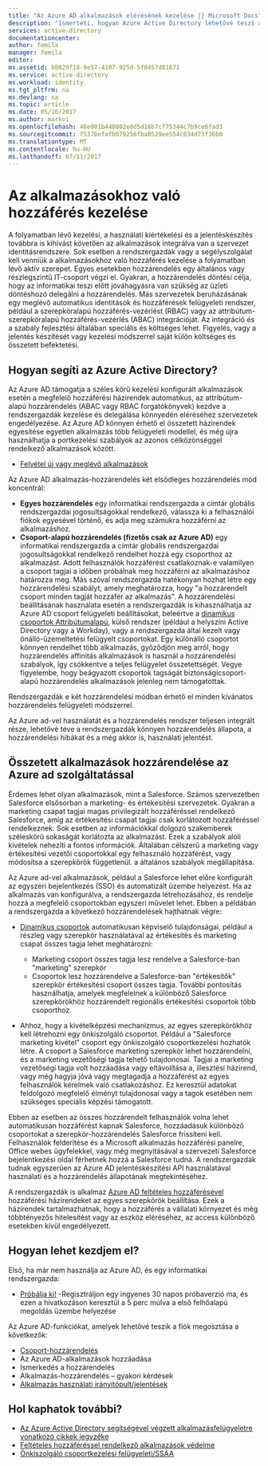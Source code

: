 ```yaml
---
title: "Az Azure AD alkalmazások elérésének kezelése |} Microsoft Docs"
description: "Ismerteti, hogyan Azure Active Directory lehetővé teszi a szervezetek számára, amely minden felhasználó számára elérhető alkalmazások megadása."
services: active-directory
documentationcenter: 
author: femila
manager: femila
editor: 
ms.assetid: b0829f18-9e57-4107-925d-5f0457d81671
ms.service: active-directory
ms.workload: identity
ms.tgt_pltfrm: na
ms.devlang: na
ms.topic: article
ms.date: 05/16/2017
ms.author: markvi
ms.openlocfilehash: 46e001b440802e0d5d16b7cf75344c7b9ce6fad3
ms.sourcegitcommit: f537befafb079256fba0529ee554c034d73f36b0
ms.translationtype: MT
ms.contentlocale: hu-HU
ms.lasthandoff: 07/11/2017
---
```

# <a name="managing-access-to-apps"></a>Az alkalmazásokhoz való hozzáférés kezelése
A folyamatban lévő kezelési, a használati kiértékelési és a jelentéskészítés továbbra is kihívást követően az alkalmazások integrálva van a szervezet identitásrendszere. Sok esetben a rendszergazdák vagy a segélyszolgálat kell venniük a alkalmazásokhoz való hozzáférés kezelése a folyamatban lévő aktív szerepet. Egyes esetekben hozzárendelés egy általános vagy részlegszintű IT-csoport végzi el. Gyakran, a hozzárendelés döntési célja, hogy az informatikai teszi előtt jóváhagyásra van szükség az üzleti döntéshozó delegálni a hozzárendelés.  Más szervezetek beruházásának egy meglévő automatikus identitások és hozzáférések felügyeleti rendszer, például a szerepköralapú hozzáférés-vezérlést (RBAC) vagy az attribútum-szerepköralapú hozzáférés-vezérlés (ABAC) integrációját. Az integráció és a szabály fejlesztési általában speciális és költséges lehet. Figyelés, vagy a jelentés készítését vagy kezelési módszerrel saját külön költséges és összetett befektetési.

## <a name="how-does-azure-active-directory-help"></a>Hogyan segíti az Azure Active Directory?
 Az Azure AD támogatja a széles körű kezelési konfigurált alkalmazások esetén a megfelelő hozzáférési házirendek automatikus, az attribútum-alapú hozzárendelés (ABAC vagy RBAC forgatókönyvek) kezdve a rendszergazdák kezelése és delegálása könnyedén eléréséhez szervezetek engedélyezése. Az Azure AD könnyen érhető el összetett házirendek egyesítése egyetlen alkalmazás több felügyeleti modellel, és még újra használhatja a portkezelési szabályok az azonos célközönséggel rendelkező alkalmazások között.

* [Felvétel új vagy meglévő alkalmazások](active-directory-sso-integrate-saas-apps.md)

 Az Azure AD alkalmazás-hozzárendelés két elsődleges hozzárendelés mód koncentrál:

* **Egyes hozzárendelés** egy informatikai rendszergazda a címtár globális rendszergazdai jogosultságokkal rendelkező, válassza ki a felhasználói fiókok egyesével történő, és adja meg számukra hozzáférni az alkalmazáshoz.
* **Csoport-alapú hozzárendelés (fizetős csak az Azure AD)** egy informatikai rendszergazda a címtár globális rendszergazdai jogosultságokkal rendelkező rendelhet hozzá egy csoporthoz az alkalmazást. Adott felhasználók hozzáférést csatlakoznak-e valamilyen a csoport tagjai a időben próbálnak meg hozzáférni az alkalmazáshoz határozza meg. Más szóval rendszergazda hatékonyan hozhat létre egy hozzárendelési szabályt, amely meghatározza, hogy "a hozzárendelt csoport minden tagját hozzáfér az alkalmazás". A hozzárendelési beállításának használata esetén a rendszergazdák is kihasználhatja az Azure AD csoport felügyeleti beállításokat, beleértve a [dinamikus csoportok Attribútumalapú](active-directory-accessmanagement-manage-groups.md), külső rendszer (például a helyszíni Active Directory vagy a Workday), vagy a rendszergazda által kezelt vagy önálló-üzemeltetési felügyelt csoportokat. Egy különálló csoportot könnyen rendelhet több alkalmazás, győződjön meg arról, hogy hozzárendelés affinitás alkalmazások is használ a hozzárendelési szabályok, így csökkentve a teljes felügyelet összetettségét. Vegye figyelembe, hogy beágyazott csoportok tagságát biztonságicsoport-alapú hozzárendelés alkalmazások jelenleg nem támogatottak.

Rendszergazdák e két hozzárendelési módban érhető el minden kívánatos hozzárendelés felügyeleti módszerrel.

Az Azure ad-vel használatát és a hozzárendelés rendszer teljesen integrált része, lehetővé téve a rendszergazdák könnyen hozzárendelés állapota, a hozzárendelési hibákat és a még akkor is, használati jelentést.

## <a name="complex-application-assignment-with-azure-ad"></a>Összetett alkalmazások hozzárendelése az Azure ad szolgáltatással
Érdemes lehet olyan alkalmazások, mint a Salesforce. Számos szervezetben Salesforce elsősorban a marketing- és értékesítési szervezetek. Gyakran a marketing csapat tagjai magas privilegizált hozzáféréssel rendelkező Salesforce, amíg az értékesítési csapat tagjai csak korlátozott hozzáféréssel rendelkeznek. Sok esetben az információkkal dolgozó szakemberek széleskörű sokaságát korlátozta az alkalmazást. Ezek a szabályok alóli kivételek nehezíti a fontos információk. Általában célszerű a marketing vagy értékesítési vezetői csoportokkal egy felhasználó hozzáférést, vagy módosítsa a szerepkörök függetlenül. a általános szabályok megállapítása.

Az Azure ad-vel alkalmazások, például a Salesforce lehet előre konfigurált az egyszeri bejelentkezés (SSO) és automatizált üzembe helyezést. Ha az alkalmazás van konfigurálva, a rendszergazda létrehozásához, és rendelje hozzá a megfelelő csoportokban egyszeri művelet lehet. Ebben a példában a rendszergazda a következő hozzárendelések hajthatnak végre:

* [Dinamikus csoportok](active-directory-accessmanagement-manage-groups.md) automatikusan képviselő tulajdonságai, például a részleg vagy szerepkör használatával az értékesítés és marketing csapat összes tagja lehet meghatározni:
  
  * Marketing csoport összes tagja lesz rendelve a Salesforce-ban "marketing" szerepkör
  * Csoportok lesz hozzárendelve a Salesforce-ban "értékesítők" szerepkör értékesítési csoport összes tagja. További pontosítás használhatja, amelyek megfelelnek a különböző Salesforce szerepkörökhöz hozzárendelt regionális értékesítési csoportok több csoporthoz.
* Ahhoz, hogy a kivételképzési mechanizmus, az egyes szerepkörökhöz kell létrehozni egy önkiszolgáló csoportot. Például a "Salesforce marketing kivétel" csoport egy önkiszolgáló csoportkezelési hozhatók létre. A csoport a Salesforce marketing szerepkör lehet hozzárendelni, és a marketing vezetőségi tagja tehető tulajdonosai. Tagjai a marketing vezetőségi tagja volt hozzáadása vagy eltávolítása a, illesztési házirend, vagy még hagyja jóvá vagy megtagadja a hozzáférést az egyes felhasználók kérelmek való csatlakozáshoz. Ez keresztül adatokat feldolgozó megfelelő élményt tulajdonosai vagy a tagok esetében nem szükséges speciális képzési támogatott.

Ebben az esetben az összes hozzárendelt felhasználók volna lehet automatikusan hozzáférést kapnak Salesforce, hozzáadásuk különböző csoportokat a szerepkör-hozzárendelés Salesforce frissíteni kell. Felhasználók felderítése és a Microsoft alkalmazás hozzáférési panelre, Office webes ügyfelekkel, vagy még megnyitásával a szervezeti Salesforce bejelentkezési oldal férhetnek hozzá a Salesforce tudná. A rendszergazdák tudnak egyszerűen az Azure AD jelentéskészítési API használatával használati és a hozzárendelés állapotának megtekintéséhez.

A rendszergazdák is alkalmaz [Azure AD feltételes hozzáférésével](active-directory-conditional-access.md) hozzáférési házirendeket az egyes szerepkörök beállítása. Ezek a házirendek tartalmazhatnak, hogy a hozzáférés a vállalati környezet és még többtényezős hitelesítést vagy az eszköz eléréséhez, az access különböző esetekben kívül engedélyezett.

## <a name="how-can-i-get-started"></a>Hogyan lehet kezdjem el?
Első, ha már nem használja az Azure AD, és egy informatikai rendszergazda:

* [Próbálja ki!](https://azure.microsoft.com/trial/get-started-active-directory/) -Regisztráljon egy ingyenes 30 napos próbaverzió ma, és ezen a hivatkozáson keresztül a 5 perc múlva a első felhőalapú megoldás üzembe helyezése

Az Azure AD-funkciókat, amelyek lehetővé teszik a fiók megosztása a következők:

* [Csoport-hozzárendelés](active-directory-accessmanagement-self-service-group-management.md)
* Az Azure AD-alkalmazások hozzáadása
* Ismerkedés a hozzárendelés
* Alkalmazás-hozzárendelés – gyakori kérdések
* [Alkalmazás használati irányítópult/jelentések](active-directory-passwords-get-insights.md)

## <a name="where-can-i-learn-more"></a>Hol kaphatok további?
* [Az Azure Active Directory segítségével végzett alkalmazásfelügyeletre vonatkozó cikkek jegyzéke](active-directory-apps-index.md)
* [Feltételes hozzáféréssel rendelkező alkalmazások védelme](active-directory-conditional-access.md)
* [Önkiszolgáló csoportkezelési felügyeleti/SSAA](active-directory-accessmanagement-self-service-group-management.md)


